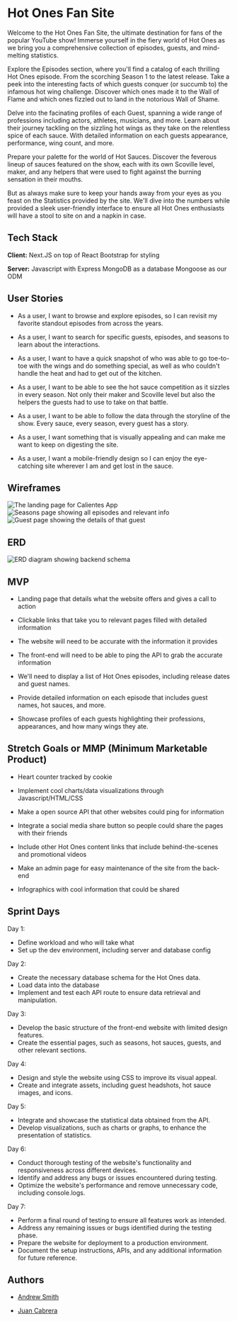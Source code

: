 # Hot Ones Fan Site

Welcome to the Hot Ones Fan Site, the ultimate destination for fans of the popular YouTube show! Immerse yourself in the fiery world of Hot Ones as we bring you a comprehensive collection of episodes, guests, and mind-melting statistics.

Explore the Episodes section, where you'll find a catalog of each thrilling Hot Ones episode. From the scorching Season 1 to the latest release. Take a peek into the interesting facts of which guests conquer (or succumb to) the infamous hot wing challenge. Discover which ones made it to the Wall of Flame and which ones fizzled out to land in the notorious Wall of Shame.

Delve into the facinating profiles of each Guest, spanning a wide range of professions including actors, athletes, musicians, and more. Learn about their journey tackling on the sizzling hot wings as they take on the relentless spice of each sauce. With detailed information on each guests appearance, performance, wing count, and more.

Prepare your palette for the world of Hot Sauces. Discover the feverous lineup of sauces featured on the show, each with its own Scoville level, maker, and any helpers that were used to fight against the burning sensation in their mouths. 

But as always make sure to keep your hands away from your eyes as you feast on the Statistics provided by the site. We'll dive into the numbers while provided a sleek user-friendly interface to ensure all Hot Ones enthusiasts will have a stool to site on and a napkin in case. 



## Tech Stack

**Client:** 
Next.JS on top of React
Bootstrap for styling


**Server:** 
Javascript with Express
MongoDB as a database
Mongoose as our ODM

## User Stories

- As a user, I want to browse and explore episodes, so I can revisit my favorite standout episodes from across the years. 

- As a user, I want to search for specific guests, episodes, and seasons to learn about the interactions.

- As a user, I want to have a quick snapshot of who was able to go toe-to-toe with the wings and do something special, as well as who couldn't handle the heat and had to get out of the kitchen.

- As a user, I want to be able to see the hot sauce competition as it sizzles in every season. Not only their maker and Scoville level but also the helpers the guests had to use to take on that battle.

- As a user, I want to be able to follow the data through the storyline of the show. Every sauce, every season, every guest has a story.

- As a user, I want something that is visually appealing and can make me want to keep on digesting the site.

- As a user, I want a mobile-friendly design so I can enjoy the eye-catching site wherever I am and get lost in the sauce.


## Wireframes
<img src="./assets/1.jpg" alt="The landing page for Calientes App" title="Landing Page">
<img src="./assets/2.jpg" alt="Seasons page showing all episodes and relevant info" title="Seasons Page">
<img src="./assets/3.jpg" alt="Guest page showing the details of that guest" title="Guest Page">

## ERD
<img src="./assets/erd.png" alt="ERD diagram showing backend schema" title="ERD">

## MVP

- Landing page that details what the website offers and gives a call to action

- Clickable links that take you to relevant pages filled with detailed information

- The website will need to be accurate with the information it provides

- The front-end will need to be able to ping the API to grab the accurate information

- We'll need to display a list of Hot Ones episodes, including release dates and guest names.

- Provide detailed information on each episode that includes guest names, hot sauces, and more.

- Showcase profiles of each guests highlighting their professions, appearances, and how many wings they ate.

## Stretch Goals or MMP (Minimum Marketable Product)

- Heart counter tracked by cookie

- Implement cool charts/data visualizations through Javascript/HTML/CSS

- Make a open source API that other websites could ping for information

- Integrate a social media share button so people could share the pages with their friends

- Include other Hot Ones content links that include behind-the-scenes and promotional videos

- Make an admin page for easy maintenance of the site from the back-end

- Infographics with cool information that could be shared

## Sprint Days

Day 1:
- Define workload and who will take what
- Set up the dev environment, including server and database config

Day 2:
- Create the necessary database schema for the Hot Ones data.
- Load data into the database
- Implement and test each API route to ensure data retrieval and manipulation.

Day 3: 
- Develop the basic structure of the front-end website with limited design features.
- Create the essential pages, such as seasons, hot sauces, guests, and other relevant sections.

Day 4: 
- Design and style the website using CSS to improve its visual appeal.
- Create and integrate assets, including guest headshots, hot sauce images, and icons.

Day 5: 
- Integrate and showcase the statistical data obtained from the API.
- Develop visualizations, such as charts or graphs, to enhance the presentation of statistics.

Day 6:
- Conduct thorough testing of the website's functionality and responsiveness across different devices.
- Identify and address any bugs or issues encountered during testing.
- Optimize the website's performance and remove unnecessary code, including console.logs.

Day 7:
- Perform a final round of testing to ensure all features work as intended.
- Address any remaining issues or bugs identified during the testing phase.
- Prepare the website for deployment to a production environment.
- Document the setup instructions, APIs, and any additional information for future reference.

## Authors

- [Andrew Smith](https://www.github.com/continentaldivide)

- [Juan Cabrera](https://www.github.com/juanedcabrera)